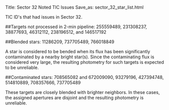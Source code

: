 Title: Sector 32 Noted TIC Issues
Save_as: sector_32_star_list.html


TIC ID's that had issues in Sector 32.

##Targets not processed in 2-min pipeline:
255559489, 231308237, 38877693, 46312112, 238196512, and 146517192

##Blended stars:
11286209, 737705489, 766018849

A star is considered to be bended when its flux has been significantly contaminated by a nearby bright star(s). Since the contaminating flux is considered very large, the resulting photometry for such targets is expected to be unreliable.

##Contaminated stars:
708565082 and 672009090, 93279196, 427394748, 514810889, 708357666, 737705489

These targets are closely blended with brighter neighbors. In these cases, the assigned apertures are disjoint and the resulting photometry is unreliable.